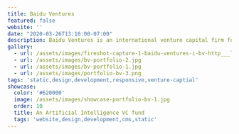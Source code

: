```yaml
---
title: Baidu Ventures
featured: false
website: ''
date: "2020-03-26T13:10:00-07:00"
description: Baidu Ventures is an international venture capital firm focused on artificial intelligence. This multilingual website uses DatoCMS as a headless CMS and Gulp as a static site generator. 
gallery:
  - url: /assets/images/fireshot-capture-1-baidu-ventures-i-bv-http___localhost_8001_en_.png
  - url: /assets/images/bv-portfolio-2.jpg
  - url: /assets/images/bv-portfolio-1.jpg
  - url: /assets/images/portfolio-bv-3.png
tags: 'static,design,development,responsive,venture-captial'
showcase:
  color: '#620000'
  image: /assets/images/showcase-portfolio-bv-1.jpg
  order: 10
  title: An Artificial Intelligence VC fund
  tags: 'website,design,development,cms,static'
---
```


